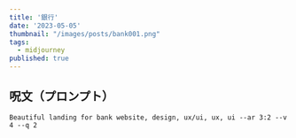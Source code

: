 ```yaml
---
title: '銀行'
date: '2023-05-05'
thumbnail: "/images/posts/bank001.png"
tags:
  - midjourney
published: true
---
```


## 呪文（プロンプト）
```
Beautiful landing for bank website, design, ux/ui, ux, ui --ar 3:2 --v 4 --q 2
```